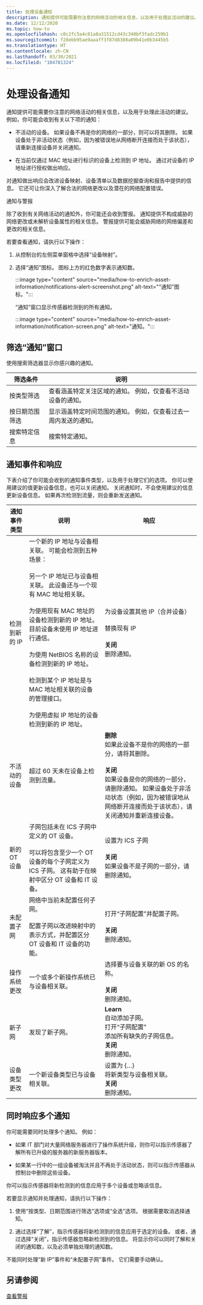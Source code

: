 ```yaml
---
title: 处理设备通知
description: 通知提供可能需要你注意的网络活动的相关信息，以及用于处理此活动的建议。
ms.date: 12/12/2020
ms.topic: how-to
ms.openlocfilehash: c0c2fc5a4c01a8a31512cd43c340bf3fadc259b1
ms.sourcegitcommit: f28ebb95ae9aaaff3f87d8388a09b41e0b3445b5
ms.translationtype: HT
ms.contentlocale: zh-CN
ms.lasthandoff: 03/30/2021
ms.locfileid: "104781324"
---
```

# <a name="work-with-device-notifications"></a>处理设备通知

通知提供可能需要你注意的网络活动的相关信息，以及用于处理此活动的建议。 例如，你可能会收到有关以下项的通知：

- 不活动的设备。 如果设备不再是你的网络的一部分，则可以将其删除。 如果设备处于非活动状态（例如，因为被错误地从网络断开连接而处于该状态），请重新连接设备并关闭通知。

- 在当前仅通过 MAC 地址进行标识的设备上检测到 IP 地址。 通过对设备的 IP 地址进行授权做出响应。

对通知做出响应会改进设备映射、设备清单以及数据挖掘查询和报告中提供的信息。 它还可让你深入了解合法的网络更改以及潜在的网络配置错误。

通知与警报

除了收到有关网络活动的通知外，你可能还会收到警报。 通知提供不构成威胁的网络更改或未解析设备属性的相关信息。 警报提供可能会威胁网络的网络偏差和更改的相关信息。

若要查看通知，请执行以下操作：

1. 从控制台的左侧菜单窗格中选择“设备映射”。

2. 选择“通知”图标。 图标上方的红色数字表示通知数。

   :::image type="content" source="media/how-to-enrich-asset-information/notifications-alert-screenshot.png" alt-text="“通知”图标。":::

   “通知”窗口显示传感器检测到的所有通知。

   :::image type="content" source="media/how-to-enrich-asset-information/notification-screen.png" alt-text="通知。":::

## <a name="filter-the-notifications-window"></a>筛选“通知”窗口

使用搜索筛选器显示你感兴趣的通知。

| 筛选条件 | 说明 |
|--|--|
| 按类型筛选 | 查看涵盖特定关注区域的通知。 例如，仅查看不活动设备的通知。 |
| 按日期范围筛选 | 显示涵盖特定时间范围的通知。 例如，仅查看过去一周内发送的通知。 |
| 搜索特定信息 | 搜索特定通知。 |

## <a name="notification-events-and-responses"></a>通知事件和响应

下表介绍了你可能会收到的通知事件类型，以及用于处理它们的选项。 你可以使用建议的值更新设备信息，也可以关闭通知。 关闭通知时，不会使用建议的信息更新设备信息。 如果再次检测到流量，则会重新发送通知。

| 通知事件类型 | 说明 | 响应 |
|--|--|--|
| 检测到新的 IP | 一个新的 IP 地址与设备相关联。 可能会检测到五种场景： <br /><br /> 另一个 IP 地址已与设备相关联。 此设备还与一个现有 MAC 地址相关联。<br /><br /> 为使用现有 MAC 地址的设备检测到新的 IP 地址。 目前设备未使用 IP 地址进行通信。<br /> <br /> 为使用 NetBIOS 名称的设备检测到新的 IP 地址。 <br /><br /> 检测到某个 IP 地址是与 MAC 地址相关联的设备的管理接口。 <br /><br /> 为使用虚拟 IP 地址的设备检测到新的 IP 地址。 | 为设备设置其他 IP（合并设备） <br /> <br />替换现有 IP <br /> <br /> **关闭**<br /> 删除通知。 |
| 不活动的设备 | 超过 60 天未在设备上检测到流量。 | **删除** <br /> 如果此设备不是你的网络的一部分，请将其删除。 <br /><br />**关闭** <br /> 如果设备是你的网络的一部分，请删除通知。 如果设备处于非活动状态（例如，因为被错误地从网络断开连接而处于该状态），请关闭通知并重新连接设备。 |
| 新的 OT 设备 | 子网包括未在 ICS 子网中定义的 OT 设备。 <br /><br /> 可以将包含至少一个 OT 设备的每个子网定义为 ICS 子网。 这有助于在映射中区分 OT 设备和 IT 设备。 | 设置为 ICS 子网 <br /> <br /> **关闭** <br />如果设备不是子网的一部分，请删除通知。 |
| 未配置子网 | 网络中当前未配置任何子网。 <br /><br /> 配置子网以改进映射中的表示方式，并配置区分 OT 设备和 IT 设备的功能。 | 打开“子网配置”并配置子网。 <br /><br />**关闭** <br /> 删除通知。 |
| 操作系统更改 | 一个或多个新操作系统已与设备相关联。 | 选择要与设备关联的新 OS 的名称。<br /><br /> **关闭** <br /> 删除通知。 |
| 新子网 | 发现了新子网。 | **Learn**<br />自动添加子网。<br />打开“子网配置”<br />添加所有缺失的子网信息。<br />**关闭**<br />删除通知。 |
| 设备类型更改 | 一个新设备类型已与设备相关联。 | 设置为 {…}<br />将新类型与设备相关联。<br />**关闭**<br />删除通知。 |

## <a name="respond-to-many-notifications-simultaneously"></a>同时响应多个通知

你可能需要同时处理多个通知。 例如：

- 如果 IT 部门对大量网络服务器进行了操作系统升级，则你可以指示传感器了解所有已升级的服务器的新服务器版本。 

- 如果某一行中的一组设备被淘汰并且不再处于活动状态，则可以指示传感器从控制台中删除这些设备。

你可以指示传感器将新检测到的信息应用于多个设备或忽略该信息。   

若要显示通知并处理通知，请执行以下操作：

1. 使用“按类型、日期范围进行筛选”选项或“全选”选项。 根据需要取消选择通知。

2. 通过选择“了解”，指示传感器将新检测到的信息应用于选定的设备。 或者，通过选择“关闭”，指示传感器忽略新检测到的信息。 将显示你可以同时了解和关闭的通知数，以及必须单独处理的通知数。

不能同时处理“新 IP”事件和“未配置子网”事件。 它们需要手动确认。

## <a name="see-also"></a>另请参阅

[查看警报](how-to-view-alerts.md)
